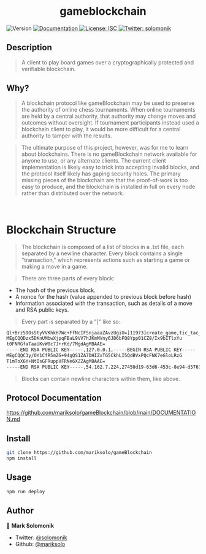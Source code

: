 <h1 align="center">gameblockchain</h1>
<p>
  <img alt="Version" src="https://img.shields.io/badge/version-0.1-blue.svg?cacheSeconds=2592000" />
  <a href="https://github.com/mariksolo/gameBlockchain" target="_blank">
    <img alt="Documentation" src="https://img.shields.io/badge/documentation-yes-brightgreen.svg" />
  </a>
  <a href="#" target="_blank">
    <img alt="License: ISC" src="https://img.shields.io/badge/License-ISC-yellow.svg" />
  </a>
  <a href="https://twitter.com/solomonik" target="_blank">
    <img alt="Twitter: solomonik" src="https://img.shields.io/twitter/follow/solomonik.svg?style=social" />
  </a>
</p>

## Description
> A client to play board games over a cryptographically protected and verifiable blockchain. 


## Why?
> A blockchain protocol like gameBlockchain may be used to preserve the authority of online chess tournaments. When online tournaments are held by a central authority, that authority may change moves and outcomes without oversight. If tournament participants instead used a blockchain client to play, it would be more difficult for a central authority to tamper with the results. 

> The ultimate purpose of this project, however, was for me to learn about blockchains. There is no gameBlockchain network available for anyone to use, or any alternate clients. The current client implementation is likely easy to trick into accepting invalid blocks, and the protocol itself likely has gaping security holes. The primary missing pieces of the blockchain are that the proof-of-work is too easy to produce, and the blockchain is installed in full on every node rather than distributed over the network. 

&nbsp;

# Blockchain Structure
> The blockchain is composed of a list of blocks in a .txt file, each separated by a newline character. Every block contains a single "transaction," which represents actions such as starting a game or making a move in a game. 

> There are three parts of every block:
- The hash of the previous block.
- A nonce for the hash (value appended to previous block before hash)
- Information associated with the transaction, such as details of a move and RSA public keys.

> Every part is separated by a "]" like so:
```sh
Ql+Brz59OsStyVVKhkH7Wc+FfNcIFSnjaaaZAvzUgiU=]11973]create_game,tic_tac_toe,O,-----BEGIN RSA PUBLIC KEY-----
MEgCQQDzx5DKnUMbwXjpqFBaL9VV7hJKmMVny6JD6bFQ8Ypp01CZ8/Ix9bITlxYu
t0FNRGfaTaaUKvW0c7J+rKd/7MgdAgMBAAE=
-----END RSA PUBLIC KEY-----,127.0.0.1,-----BEGIN RSA PUBLIC KEY-----
MEgCQQC3y/OY1CfR5mZG+94gQS1ZA7DHIZxTG5CkhLI5QdBVxPQcFNK7eGloLRzG
T1mToX6Y+NtIsGFRuppVFRNe6XZZAgMBAAE=
-----END RSA PUBLIC KEY-----,54.162.7.224,27450d19-63d6-453c-8e94-d5767dad1e6c,0150145bf1a8ae82ebc96011b2c78f2dbfa50ba9bcf24c679115a654b6eb49c481b33855a43f6417275011ed41f161c20fe9399ab9e015df0700493ddec250bd]
```
> Blocks can contain newline characters within them, like above.

## Protocol Documentation
https://github.com/mariksolo/gameBlockchain/blob/main/DOCUMENTATION.md


## Install
```sh
git clone https://github.com/mariksolo/gameBlockchain
npm install
```

## Usage
```sh
npm run deploy
```

## Author

👤 **Mark Solomonik**

* Twitter: [@solomonik](https://twitter.com/solomonik)
* Github: [@mariksolo](https://github.com/mariksolo)
